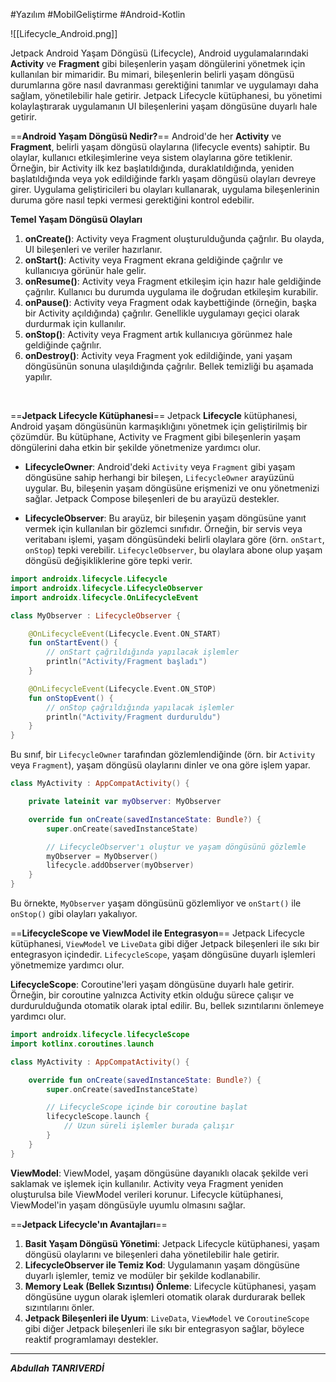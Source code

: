 #Yazılım #MobilGeliştirme #Android-Kotlin 

![[Lifecycle_Android.png]]


Jetpack Android Yaşam Döngüsü (Lifecycle), Android uygulamalarındaki **Activity** ve **Fragment** gibi bileşenlerin yaşam döngülerini yönetmek için kullanılan bir mimaridir. Bu mimari, bileşenlerin belirli yaşam döngüsü durumlarına göre nasıl davranması gerektiğini tanımlar ve uygulamayı daha sağlam, yönetilebilir hale getirir. Jetpack Lifecycle kütüphanesi, bu yönetimi kolaylaştırarak uygulamanın UI bileşenlerini yaşam döngüsüne duyarlı hale getirir.
<br>


==**Android Yaşam Döngüsü Nedir?**==
Android'de her **Activity** ve **Fragment**, belirli yaşam döngüsü olaylarına (lifecycle events) sahiptir. Bu olaylar, kullanıcı etkileşimlerine veya sistem olaylarına göre tetiklenir. Örneğin, bir Activity ilk kez başlatıldığında, duraklatıldığında, yeniden başlatıldığında veya yok edildiğinde farklı yaşam döngüsü olayları devreye girer. Uygulama geliştiricileri bu olayları kullanarak, uygulama bileşenlerinin duruma göre nasıl tepki vermesi gerektiğini kontrol edebilir.

**Temel Yaşam Döngüsü Olayları**
1. **onCreate()**: Activity veya Fragment oluşturulduğunda çağrılır. Bu olayda, UI bileşenleri ve veriler hazırlanır.
2. **onStart()**: Activity veya Fragment ekrana geldiğinde çağrılır ve kullanıcıya görünür hale gelir.
3. **onResume()**: Activity veya Fragment etkileşim için hazır hale geldiğinde çağrılır. Kullanıcı bu durumda uygulama ile doğrudan etkileşim kurabilir.
4. **onPause()**: Activity veya Fragment odak kaybettiğinde (örneğin, başka bir Activity açıldığında) çağrılır. Genellikle uygulamayı geçici olarak durdurmak için kullanılır.
5. **onStop()**: Activity veya Fragment artık kullanıcıya görünmez hale geldiğinde çağrılır.
6. **onDestroy()**: Activity veya Fragment yok edildiğinde, yani yaşam döngüsünün sonuna ulaşıldığında çağrılır. Bellek temizliği bu aşamada yapılır.
<br>

==**Jetpack Lifecycle Kütüphanesi**==
Jetpack **Lifecycle** kütüphanesi, Android yaşam döngüsünün karmaşıklığını yönetmek için geliştirilmiş bir çözümdür. Bu kütüphane, Activity ve Fragment gibi bileşenlerin yaşam döngülerini daha etkin bir şekilde yönetmenize yardımcı olur.

- **LifecycleOwner**: Android'deki `Activity` veya `Fragment` gibi yaşam döngüsüne sahip herhangi bir bileşen, `LifecycleOwner` arayüzünü uygular. Bu, bileşenin yaşam döngüsüne erişmenizi ve onu yönetmenizi sağlar. Jetpack Compose bileşenleri de bu arayüzü destekler.
    
- **LifecycleObserver**: Bu arayüz, bir bileşenin yaşam döngüsüne yanıt vermek için kullanılan bir gözlemci sınıfıdır. Örneğin, bir servis veya veritabanı işlemi, yaşam döngüsündeki belirli olaylara göre (örn. `onStart`, `onStop`) tepki verebilir. `LifecycleObserver`, bu olaylara abone olup yaşam döngüsü değişikliklerine göre tepki verir.

```kotlin
import androidx.lifecycle.Lifecycle
import androidx.lifecycle.LifecycleObserver
import androidx.lifecycle.OnLifecycleEvent

class MyObserver : LifecycleObserver {

    @OnLifecycleEvent(Lifecycle.Event.ON_START)
    fun onStartEvent() {
        // onStart çağrıldığında yapılacak işlemler
        println("Activity/Fragment başladı")
    }

    @OnLifecycleEvent(Lifecycle.Event.ON_STOP)
    fun onStopEvent() {
        // onStop çağrıldığında yapılacak işlemler
        println("Activity/Fragment durduruldu")
    }
}

```
Bu sınıf, bir `LifecycleOwner` tarafından gözlemlendiğinde (örn. bir `Activity` veya `Fragment`), yaşam döngüsü olaylarını dinler ve ona göre işlem yapar.

```kotlin
class MyActivity : AppCompatActivity() {

    private lateinit var myObserver: MyObserver

    override fun onCreate(savedInstanceState: Bundle?) {
        super.onCreate(savedInstanceState)

        // LifecycleObserver'ı oluştur ve yaşam döngüsünü gözlemle
        myObserver = MyObserver()
        lifecycle.addObserver(myObserver)
    }
}

```

Bu örnekte, `MyObserver` yaşam döngüsünü gözlemliyor ve `onStart()` ile `onStop()` gibi olayları yakalıyor.
<br>

==**LifecycleScope ve ViewModel ile Entegrasyon**==
Jetpack Lifecycle kütüphanesi, `ViewModel` ve `LiveData` gibi diğer Jetpack bileşenleri ile sıkı bir entegrasyon içindedir. `LifecycleScope`, yaşam döngüsüne duyarlı işlemleri yönetmemize yardımcı olur.

**LifecycleScope**: Coroutine'leri yaşam döngüsüne duyarlı hale getirir. Örneğin, bir coroutine yalnızca Activity etkin olduğu sürece çalışır ve durdurulduğunda otomatik olarak iptal edilir. Bu, bellek sızıntılarını önlemeye yardımcı olur.
```kotlin
import androidx.lifecycle.lifecycleScope
import kotlinx.coroutines.launch

class MyActivity : AppCompatActivity() {

    override fun onCreate(savedInstanceState: Bundle?) {
        super.onCreate(savedInstanceState)

        // LifecycleScope içinde bir coroutine başlat
        lifecycleScope.launch {
            // Uzun süreli işlemler burada çalışır
        }
    }
}

```

**ViewModel**: ViewModel, yaşam döngüsüne dayanıklı olacak şekilde veri saklamak ve işlemek için kullanılır. Activity veya Fragment yeniden oluşturulsa bile ViewModel verileri korunur. Lifecycle kütüphanesi, ViewModel'in yaşam döngüsüyle uyumlu olmasını sağlar.


==**Jetpack Lifecycle'ın Avantajları**==
1. **Basit Yaşam Döngüsü Yönetimi**: Jetpack Lifecycle kütüphanesi, yaşam döngüsü olaylarını ve bileşenleri daha yönetilebilir hale getirir.
2. **LifecycleObserver ile Temiz Kod**: Uygulamanın yaşam döngüsüne duyarlı işlemler, temiz ve modüler bir şekilde kodlanabilir.
3. **Memory Leak (Bellek Sızıntısı) Önleme**: Lifecycle kütüphanesi, yaşam döngüsüne uygun olarak işlemleri otomatik olarak durdurarak bellek sızıntılarını önler.
4. **Jetpack Bileşenleri ile Uyum**: `LiveData`, `ViewModel` ve `CoroutineScope` gibi diğer Jetpack bileşenleri ile sıkı bir entegrasyon sağlar, böylece reaktif programlamayı destekler.
***

***Abdullah TANRIVERDİ***